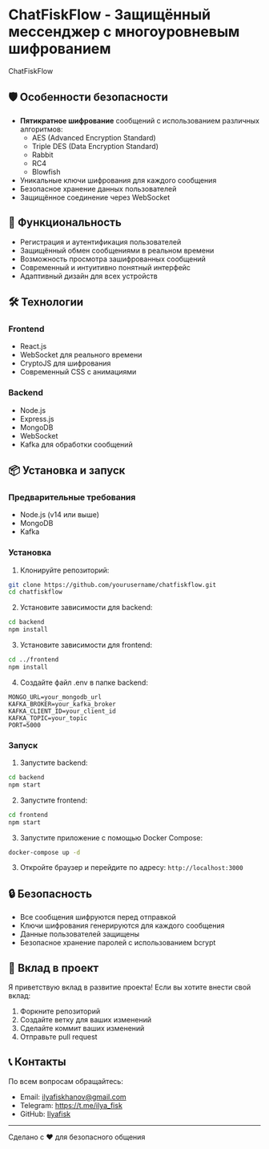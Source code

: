 # ChatFiskFlow - Защищённый мессенджер с многоуровневым шифрованием


ChatFiskFlow

## 🛡️ Особенности безопасности

- **Пятикратное шифрование** сообщений с использованием различных алгоритмов:
  - AES (Advanced Encryption Standard)
  - Triple DES (Data Encryption Standard)
  - Rabbit
  - RC4
  - Blowfish
- Уникальные ключи шифрования для каждого сообщения
- Безопасное хранение данных пользователей
- Защищённое соединение через WebSocket

## 🚀 Функциональность

- Регистрация и аутентификация пользователей
- Защищённый обмен сообщениями в реальном времени
- Возможность просмотра зашифрованных сообщений
- Современный и интуитивно понятный интерфейс
- Адаптивный дизайн для всех устройств

## 🛠️ Технологии

### Frontend
- React.js
- WebSocket для реального времени
- CryptoJS для шифрования
- Современный CSS с анимациями

### Backend
- Node.js
- Express.js
- MongoDB
- WebSocket
- Kafka для обработки сообщений

## 📦 Установка и запуск

### Предварительные требования
- Node.js (v14 или выше)
- MongoDB
- Kafka

### Установка

1. Клонируйте репозиторий:
```bash
git clone https://github.com/yourusername/chatfiskflow.git
cd chatfiskflow
```

2. Установите зависимости для backend:
```bash
cd backend
npm install
```

3. Установите зависимости для frontend:
```bash
cd ../frontend
npm install
```

4. Создайте файл .env в папке backend:
```env
MONGO_URL=your_mongodb_url
KAFKA_BROKER=your_kafka_broker
KAFKA_CLIENT_ID=your_client_id
KAFKA_TOPIC=your_topic
PORT=5000
```

### Запуск

1. Запустите backend:
```bash
cd backend
npm start
```

2. Запустите frontend:
```bash
cd frontend
npm start
```

3. Запустите приложение с помощью Docker Compose:
```bash
docker-compose up -d
```

3. Откройте браузер и перейдите по адресу: `http://localhost:3000`

## 🔒 Безопасность

- Все сообщения шифруются перед отправкой
- Ключи шифрования генерируются для каждого сообщения
- Данные пользователей защищены
- Безопасное хранение паролей с использованием bcrypt

## 🤝 Вклад в проект

Я приветствую вклад в развитие проекта! Если вы хотите внести свой вклад:

1. Форкните репозиторий
2. Создайте ветку для ваших изменений
3. Сделайте коммит ваших изменений
4. Отправьте pull request


## 📞 Контакты

По всем вопросам обращайтесь:
- Email: ilyafiskhanov@gmail.com
- Telegram: https://t.me/ilya_fisk
- GitHub: [Ilyafisk](https://github.com/Ilyafisk)

---

Сделано с ❤️ для безопасного общения